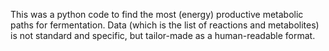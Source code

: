 This was a python code to find the most (energy) productive metabolic paths for fermentation.
Data (which is the list of reactions and metabolites) is not standard and specific, but tailor-made as a human-readable format.
